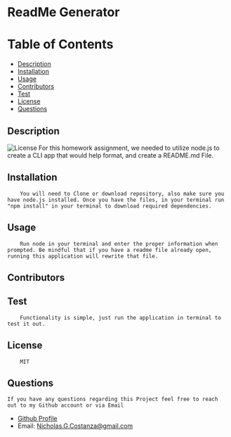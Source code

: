 
# ReadMe Generator

# Table of Contents

- [Description](#description)
- [Installation](#installation)
- [Usage](#usage)
- [Contributors](#contribution)
- [Test](#test)
- [License](#license)
- [Questions](#questions)

## Description
![License](https://img.shields.io/badge/License-MIT-blue.svg "License Badge")
        For this homework assignment, we needed to utilize node.js to create a CLI app that would help format, and create a README.md File.
## Installation
        You will need to Clone or download repository, also make sure you have node.js installed. Once you have the files, in your terminal run "npm install" in your terminal to download required dependencies.
 ## Usage
        Run node in your terminal and enter the proper information when prompted. Be mindful that if you have a readme file already open, running this application will rewrite that file.
## Contributors
        
## Test
        Functionality is simple, just run the application in terminal to test it out.
## License
        MIT

 ## Questions
    If you have any questions regarding this Project feel free to reach out to my Github account or via Email
- [Github Profile](https://github.com/NickCostanza)
- Email: Nicholas.G.Costanza@gmail.com   
  